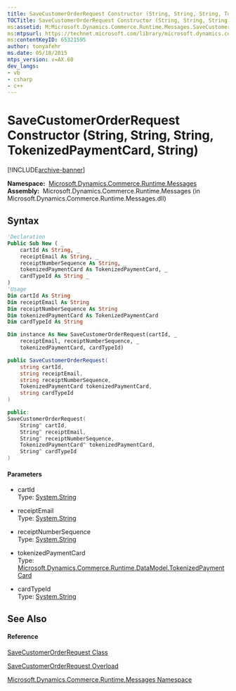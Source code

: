 ```yaml
---
title: SaveCustomerOrderRequest Constructor (String, String, String, TokenizedPaymentCard, String) (Microsoft.Dynamics.Commerce.Runtime.Messages)
TOCTitle: SaveCustomerOrderRequest Constructor (String, String, String, TokenizedPaymentCard, String)
ms:assetid: M:Microsoft.Dynamics.Commerce.Runtime.Messages.SaveCustomerOrderRequest.#ctor(System.String,System.String,System.String,Microsoft.Dynamics.Commerce.Runtime.DataModel.TokenizedPaymentCard,System.String)
ms:mtpsurl: https://technet.microsoft.com/library/microsoft.dynamics.commerce.runtime.messages.savecustomerorderrequest.savecustomerorderrequest(v=AX.60)
ms:contentKeyID: 65321595
author: tonyafehr
ms.date: 05/18/2015
mtps_version: v=AX.60
dev_langs:
- vb
- csharp
- c++
---
```


# SaveCustomerOrderRequest Constructor (String, String, String, TokenizedPaymentCard, String)


[!INCLUDE[archive-banner](includes/archive-banner.md)]

**Namespace:**  [Microsoft.Dynamics.Commerce.Runtime.Messages](microsoft-dynamics-commerce-runtime-messages-namespace.md)  
**Assembly:**  Microsoft.Dynamics.Commerce.Runtime.Messages (in Microsoft.Dynamics.Commerce.Runtime.Messages.dll)

## Syntax

``` vb
'Declaration
Public Sub New ( _
    cartId As String, _
    receiptEmail As String, _
    receiptNumberSequence As String, _
    tokenizedPaymentCard As TokenizedPaymentCard, _
    cardTypeId As String _
)
'Usage
Dim cartId As String
Dim receiptEmail As String
Dim receiptNumberSequence As String
Dim tokenizedPaymentCard As TokenizedPaymentCard
Dim cardTypeId As String

Dim instance As New SaveCustomerOrderRequest(cartId, _
    receiptEmail, receiptNumberSequence, _
    tokenizedPaymentCard, cardTypeId)
```

``` csharp
public SaveCustomerOrderRequest(
    string cartId,
    string receiptEmail,
    string receiptNumberSequence,
    TokenizedPaymentCard tokenizedPaymentCard,
    string cardTypeId
)
```

``` c++
public:
SaveCustomerOrderRequest(
    String^ cartId, 
    String^ receiptEmail, 
    String^ receiptNumberSequence, 
    TokenizedPaymentCard^ tokenizedPaymentCard, 
    String^ cardTypeId
)
```

#### Parameters

  - cartId  
    Type: [System.String](https://technet.microsoft.com/library/s1wwdcbf\(v=ax.60\))  

<!-- end list -->

  - receiptEmail  
    Type: [System.String](https://technet.microsoft.com/library/s1wwdcbf\(v=ax.60\))  

<!-- end list -->

  - receiptNumberSequence  
    Type: [System.String](https://technet.microsoft.com/library/s1wwdcbf\(v=ax.60\))  

<!-- end list -->

  - tokenizedPaymentCard  
    Type: [Microsoft.Dynamics.Commerce.Runtime.DataModel.TokenizedPaymentCard](tokenizedpaymentcard-class-microsoft-dynamics-commerce-runtime-datamodel.md)  

<!-- end list -->

  - cardTypeId  
    Type: [System.String](https://technet.microsoft.com/library/s1wwdcbf\(v=ax.60\))  

## See Also

#### Reference

[SaveCustomerOrderRequest Class](savecustomerorderrequest-class-microsoft-dynamics-commerce-runtime-messages.md)

[SaveCustomerOrderRequest Overload](savecustomerorderrequest-constructor-microsoft-dynamics-commerce-runtime-messages.md)

[Microsoft.Dynamics.Commerce.Runtime.Messages Namespace](microsoft-dynamics-commerce-runtime-messages-namespace.md)

